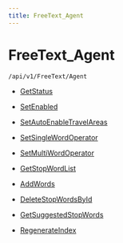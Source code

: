 ```yaml
---
title: FreeText_Agent
---
```


# FreeText_Agent

```http
/api/v1/FreeText/Agent
```




* [GetStatus](v1FreeTextAgent_GetStatus.md)

* [SetEnabled](v1FreeTextAgent_SetEnabled.md)

* [SetAutoEnableTravelAreas](v1FreeTextAgent_SetAutoEnableTravelAreas.md)

* [SetSingleWordOperator](v1FreeTextAgent_SetSingleWordOperator.md)

* [SetMultiWordOperator](v1FreeTextAgent_SetMultiWordOperator.md)

* [GetStopWordList](v1FreeTextAgent_GetStopWordList.md)

* [AddWords](v1FreeTextAgent_AddWords.md)

* [DeleteStopWordsById](v1FreeTextAgent_DeleteStopWordsById.md)

* [GetSuggestedStopWords](v1FreeTextAgent_GetSuggestedStopWords.md)

* [RegenerateIndex](v1FreeTextAgent_RegenerateIndex.md)